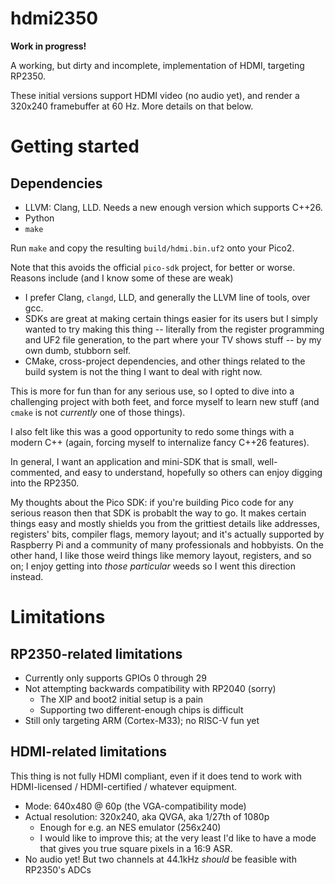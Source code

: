 # hdmi2350

**Work in progress!**

A working, but dirty and incomplete, implementation of HDMI, targeting RP2350.

These initial versions support HDMI video (no audio yet), and render
a 320x240 framebuffer at 60 Hz.  More details on that below.

# Getting started

## Dependencies

* LLVM: Clang, LLD.  Needs a new enough version which supports C++26.
* Python
* `make`

Run `make` and copy the resulting `build/hdmi.bin.uf2` onto your Pico2.

Note that this avoids the official `pico-sdk` project, for better or worse.
Reasons include (and I know some of these are weak)

* I prefer Clang, `clangd`, LLD, and generally the LLVM line of tools,
  over gcc.
* SDKs are great at making certain things easier for its users
  but I simply wanted to try making this thing -- literally from the
  register programming and UF2 file generation, to the part where your
  TV shows stuff -- by my own dumb, stubborn self.
* CMake, cross-project dependencies, and other things related to the
  build system is not the thing I want to deal with right now.

This is more for fun than for any serious use, so I opted to dive into
a challenging project with both feet, and force myself to learn new stuff
(and `cmake` is not _currently_ one of those things).

I also felt like this was a good opportunity to redo some things with
a modern C++ (again, forcing myself to internalize fancy C++26 features).

In general, I want an application and mini-SDK that is small, well-commented,
and easy to understand, hopefully so others can enjoy digging into the RP2350.

My thoughts about the Pico SDK: if you're building Pico code for any serious
reason then that SDK is probablt the way to go.  It makes certain things easy and
mostly shields you from the grittiest details like addresses, registers' bits,
compiler flags, memory layout; and it's actually supported by Raspberry Pi
and a community of many professionals and hobbyists.  On the other hand, I like
those weird things like memory layout, registers, and so on; I enjoy getting
into _those particular_ weeds so I went this direction instead.

# Limitations

## RP2350-related limitations

* Currently only supports GPIOs 0 through 29
* Not attempting backwards compatibility with RP2040 (sorry)
  - The XIP and boot2 initial setup is a pain
  - Supporting two different-enough chips is difficult
* Still only targeting ARM (Cortex-M33); no RISC-V fun yet

## HDMI-related limitations

This thing is not fully HDMI compliant, even if it does tend to work with HDMI-licensed / HDMI-certified / whatever equipment.

* Mode: 640x480 @ 60p (the VGA-compatibility mode)
* Actual resolution: 320x240, aka QVGA, aka 1/27th of 1080p
  * Enough for e.g. an NES emulator (256x240)
  * I would like to improve this; at the very least I'd like to have a
    mode that gives you true square pixels in a 16:9 ASR.
* No audio yet!  But two channels at 44.1kHz _should_ be feasible with
  RP2350's ADCs



